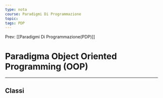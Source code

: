 ```yaml
---
type: nota
course: Paradigmi Di Programmazione
topic: 
tags: PDP
---
```


Prev: [[Paradigmi Di Programmazione(PDP)]]

# Paradigma Object Oriented Programming (OOP)
---
## Classi